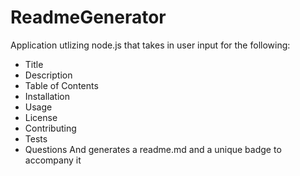 # ReadmeGenerator
 Application utlizing node.js that takes in user input for the following:
  * Title
  * Description
  * Table of Contents
  * Installation
  * Usage
  * License
  * Contributing
  * Tests
  * Questions
And generates a readme.md and a unique badge to accompany it 

